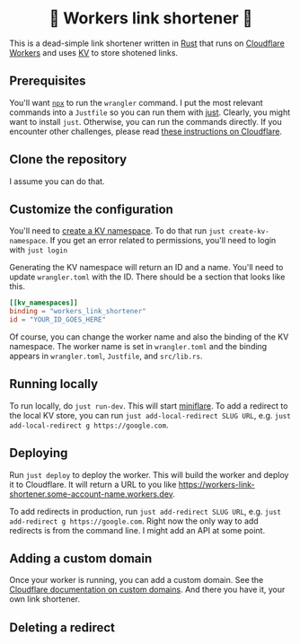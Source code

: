 <div style="text-align: center;">
<h1>
   🔗 Workers link shortener 🔗
</h1>
</div>

This is a dead-simple link shortener written
in [Rust](https://www.rust-lang.org/) that runs
on [Cloudflare Workers](https://workers.cloudflare.com/)
and uses [KV](https://developers.cloudflare.com/workers/runtime-apis/kv) to store shotened links.

## Prerequisites

You'll want [`npx`](https://www.npmjs.com/package/npx) to run the
`wrangler` command. I put the most relevant commands into a `Justfile`
so you can run them with [just](https://github.com/casey/just).
Clearly, you might want to install `just`. Otherwise, you can run
the commands directly. If you encounter other challenges, please
read [these instructions on Cloudflare](https://developers.cloudflare.com/workers/languages/rust/).

## Clone the repository

I assume you can do that.

## Customize the configuration

You'll need to [create a KV
namespace](https://developers.cloudflare.com/kv/get-started/#2-create-a-kv-namespace).
To do that run `just create-kv-namespace`. If you
get an error related to permissions, you'll need to login with `just
login`

Generating the KV namespace will return an ID and a name. You'll need
to update `wrangler.toml` with the ID. There should be
a section that looks like this.

```toml
[[kv_namespaces]]
binding = "workers_link_shortener"
id = "YOUR_ID_GOES_HERE"
```

Of course, you can change the worker name and also the binding 
of the KV namespace. The worker name is set in `wrangler.toml` and
the binding appears in `wrangler.toml`, `Justfile`, and `src/lib.rs`. 

## Running locally

To run locally, do `just run-dev`. This will start [miniflare](https://miniflare.dev/).
To add a redirect to the local KV store, you can run `just add-local-redirect SLUG URL`,
e.g. `just add-local-redirect g https://google.com`.

## Deploying

Run `just deploy` to deploy the worker. This will build the worker and
deploy it to Cloudflare. It will return a URL to you like
 <https://workers-link-shortener.some-account-name.workers.dev>.

 To add redirects in production, run `just add-redirect SLUG URL`, e.g. `just add-redirect g https://google.com`. Right now the only way to add redirects is from
 the command line. I might add an API at some point.


## Adding a custom domain

Once your worker is running, you can add a custom domain. See the
[Cloudflare documentation on custom domains](https://developers.cloudflare.com/workers/configuration/routing/custom-domains/). And there you have it,
your own link shortener.

## Deleting a redirect



